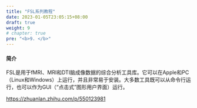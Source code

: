 ```yaml
---
title: "FSL系列教程"
date: 2023-01-05T23:05:15+08:00
draft: true
weight: 9
# chapter: true
pre: "<b>9. </b>"
---
```


#### 简介
FSL是用于fMRI、MRI和DTI脑成像数据的综合分析工具库。它可以在Apple和PC（Linux和Windows）上运行，并且非常易于安装。大多数工具既可以从命令行运行，也可以作为GUI（“点击式”图形用户界面）运行。

https://zhuanlan.zhihu.com/p/550123981